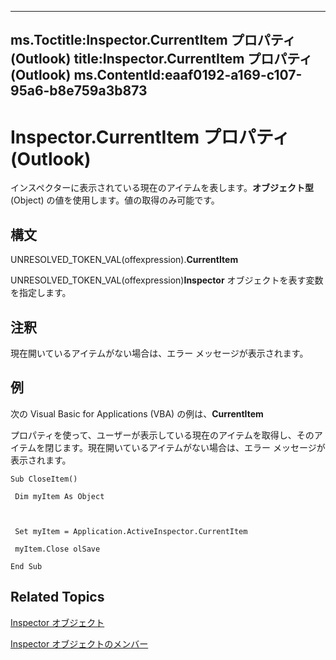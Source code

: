 

---
ms.Toctitle:Inspector.CurrentItem プロパティ (Outlook)
title:Inspector.CurrentItem プロパティ (Outlook)
ms.ContentId:eaaf0192-a169-c107-95a6-b8e759a3b873
---
# Inspector.CurrentItem プロパティ (Outlook)




インスペクターに表示されている現在のアイテムを表します。**オブジェクト型** (Object) の値を使用します。値の取得のみ可能です。

## 構文
UNRESOLVED_TOKEN_VAL(offexpression).**CurrentItem**



UNRESOLVED_TOKEN_VAL(offexpression)**Inspector** オブジェクトを表す変数を指定します。



## 注釈
現在開いているアイテムがない場合は、エラー メッセージが表示されます。



## 例
次の Visual Basic for Applications (VBA) の例は、**CurrentItem**



 プロパティを使って、ユーザーが表示している現在のアイテムを取得し、そのアイテムを閉じます。現在開いているアイテムがない場合は、エラー メッセージが表示されます。

```vba
Sub CloseItem() 
 
 Dim myItem As Object 
 
 
 
 Set myItem = Application.ActiveInspector.CurrentItem 
 
 myItem.Close olSave 
 
End Sub
```




## Related Topics

[Inspector オブジェクト](d7384756-669c-0549-1032-c3b864187994.md)

[Inspector オブジェクトのメンバー](acd3e13f-4727-7966-d2a5-a95e4528425c.md)




